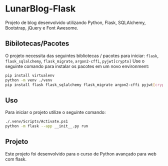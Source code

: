 # LunarBlog-Flask
Projeto de blog desenvolvido utilizando Python, Flask, SQLAlchemy, Bootstrap, jQuery e Font Awesome.

## Bibilotecas/Pacotes
O projeto necessita das seguintes bibliotecas / pacotes para iniciar:
`flask`, `flask_sqlalchemy`, `flask_migrate`, `argon2-cffi`, `pyjwt[crypto]`
Use o seguinte comando para instalar os pacotes em um novo environment:
```bash
pip install virtualenv
python -m venv ./venv
pip install flask flask_sqlalchemy flask_migrate argon2-cffi pyjwt[crypto]
```
## Uso
Para iniciar o projeto utilize o seguinte comando:

```bash
./.venv/Scripts/Activate.ps1
python -m flask --app __init__.py run
```

## Projeto
Este projeto foi desenvolvido para o curso de Python avançado para web com flask.